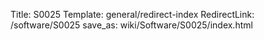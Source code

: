 Title: S0025
Template: general/redirect-index
RedirectLink: /software/S0025
save_as: wiki/Software/S0025/index.html